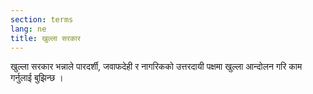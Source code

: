 ```yaml
---
section: terms
lang: ne
title: खुल्ला सरकार
---
```


खुल्ला सरकार भन्नाले पारदर्शी, जवाफदेही र नागरिकको उत्तरदायी पक्षमा खुल्ला आन्दोलन गरि काम गर्नुलाई बुझिन्छ ।
